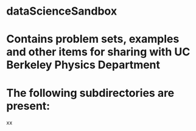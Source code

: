 # dataScienceSandbox
# Contains problem sets, examples and other items for sharing with UC Berkeley Physics Department
# The following subdirectories are present:
xx

